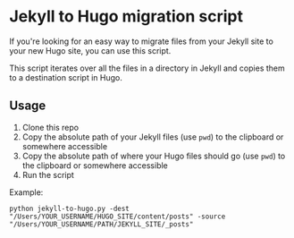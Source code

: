 # Jekyll to Hugo migration script

If you're looking for an easy way to migrate files from your Jekyll site to your new Hugo site, you can use this script. 

This script iterates over all the files in a directory in Jekyll and copies them to a destination script in Hugo.

## Usage

1. Clone this repo
1. Copy the absolute path of your Jekyll files (use `pwd`) to the clipboard or somewhere accessible
1. Copy the absolute path of where your Hugo files should go (use `pwd`) to the clipboard or somewhere accessible
1. Run the script

Example:

```
python jekyll-to-hugo.py -dest "/Users/YOUR_USERNAME/HUGO_SITE/content/posts" -source "/Users/YOUR_USERNAME/PATH/JEKYLL_SITE/_posts"
```
